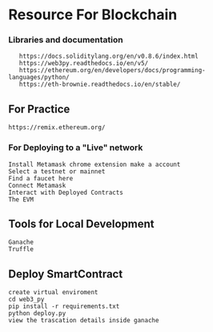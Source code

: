 # Resource For Blockchain
### Libraries and documentation
       https://docs.soliditylang.org/en/v0.8.6/index.html
       https://web3py.readthedocs.io/en/v5/
       https://ethereum.org/en/developers/docs/programming-languages/python/
       https://eth-brownie.readthedocs.io/en/stable/

## For Practice 
    https://remix.ethereum.org/


### For Deploying to a "Live" network
    Install Metamask chrome extension make a account 
    Select a testnet or mainnet
    Find a faucet here
    Connect Metamask
    Interact with Deployed Contracts
    The EVM

## Tools for Local Development
    Ganache
    Truffle


## Deploy SmartContract 
    create virtual enviroment
    cd web3_py
    pip install -r requirements.txt
    python deploy.py
    view the trascation details inside ganache 